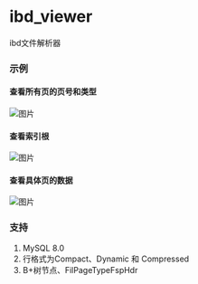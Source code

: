 # ibd_viewer
ibd文件解析器

### 示例
#### 查看所有页的页号和类型
![图片](https://user-images.githubusercontent.com/49143209/230388154-dd95f714-c10a-40fe-824d-19fbc5c0a6ee.png)
#### 查看索引根
![图片](https://user-images.githubusercontent.com/49143209/230390654-4fd85882-2afc-4728-860b-bb4ba8ba47cf.png)
#### 查看具体页的数据
![图片](https://user-images.githubusercontent.com/49143209/230388442-312adfbf-4b8d-4228-ab62-d504221bd460.png)

### 支持

1. MySQL 8.0
2. 行格式为Compact、Dynamic 和 Compressed
3. B+树节点、FilPageTypeFspHdr
